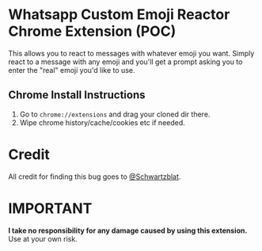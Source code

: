 # Whatsapp Custom Emoji Reactor Chrome Extension (POC)
This allows you to react to messages with whatever emoji you want.
Simply react to a message with any emoji and you'll get a prompt asking you to enter the "real" emoji you'd like to use.

## Chrome Install Instructions
1. Go to `chrome://extensions` and drag your cloned dir there.
2. Wipe chrome history/cache/cookies etc if needed.

# Credit
All credit for finding this bug goes to [@Schwartzblat](https://github.com/Schwartzblat).
# IMPORTANT
**I take no responsibility for any damage caused by using this extension.**
Use at your own risk.
